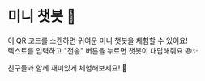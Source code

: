 # 미니 챗봇 🤖

이 QR 코드를 스캔하면 귀여운 미니 챗봇을 체험할 수 있어요!  
텍스트를 입력하고 "전송" 버튼을 누르면 챗봇이 대답해줘요 😆✨  

친구들과 함께 재미있게 체험해보세요! 🐰
